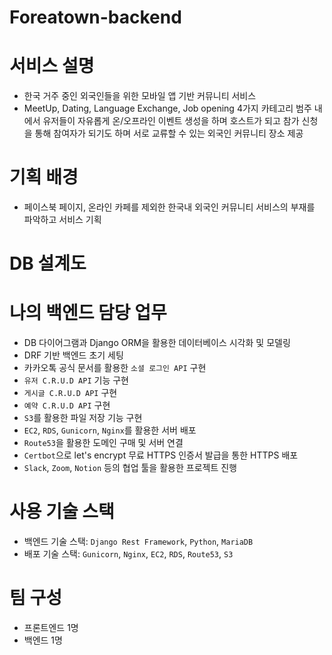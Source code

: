 # Foreatown-backend

# 서비스 설명

- 한국 거주 중인 외국인들을 위한 모바일 앱 기반 커뮤니티 서비스
- MeetUp, Dating, Language Exchange, Job opening 4가지 카테고리 범주 내에서 유저들이 자유롭게 온/오프라인 이벤트 생성을 하며 호스트가 되고 참가 신청을 통해 참여자가 되기도 하며 서로 교류할 수 있는 외국인 커뮤니티 장소 제공

# 기획 배경

- 페이스북 페이지, 온라인 카페를 제외한 한국내 외국인 커뮤니티 서비스의 부재를 파악하고 서비스 기획

# DB 설계도

# 나의 백엔드 담당 업무

- DB 다이어그램과 Django ORM을 활용한 데이터베이스 시각화 및 모델링
- DRF 기반 백엔드 초기 세팅
- 카카오톡 공식 문서를 활용한 `소셜 로그인 API` 구현
- `유저 C.R.U.D API` 기능 구현
- `게시글 C.R.U.D API` 구현
- `예약 C.R.U.D API` 구현
- `S3`를 활용한 파일 저장 기능 구현
- `EC2`, `RDS`, `Gunicorn`, `Nginx`를 활용한 서버 배포
- `Route53`을 활용한 도메인 구매 및 서버 연결
- `Certbot`으로 let's encrypt 무료 HTTPS 인증서 발급을 통한 HTTPS 배포
- `Slack`, `Zoom`, `Notion` 등의 협업 툴을 활용한 프로젝트 진행

# 사용 기술 스택

- 백엔드 기술 스택: `Django Rest Framework`, `Python`, `MariaDB`
- 배포 기술 스택: `Gunicorn`, `Nginx`, `EC2`, `RDS`, `Route53`, `S3`

# 팀 구성

- 프론트엔드 1명
- 백엔드 1명
